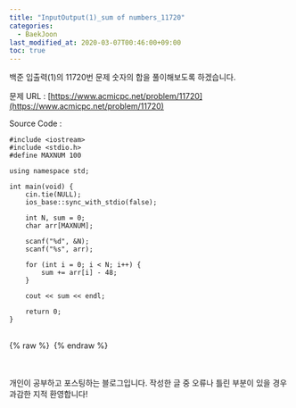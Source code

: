 ```yaml
---
title: "InputOutput(1)_sum of numbers_11720"
categories: 
  - BaekJoon
last_modified_at: 2020-03-07T00:46:00+09:00
toc: true
---
```

백준 입출력(1)의 11720번 문제 숫자의 합을 풀이해보도록 하겠습니다.<br/>

문제 URL : [https://www.acmicpc.net/problem/11720](https://www.acmicpc.net/problem/11720)
<br/>

Source Code : 
~~~
#include <iostream>
#include <stdio.h>
#define MAXNUM 100

using namespace std;

int main(void) {
	cin.tie(NULL);
	ios_base::sync_with_stdio(false);

	int N, sum = 0;
	char arr[MAXNUM];

	scanf("%d", &N);
	scanf("%s", arr);

	for (int i = 0; i < N; i++) {
		sum += arr[i] - 48;
	}

	cout << sum << endl;

	return 0;
}
~~~

<br/>
{% raw %} <img src="https://ohjinjin.github.io/assets/images/20200306baekjoon_inputoutput_1/capture11.JPG" alt=""> {% endraw %}<br/>

<br/><br/>
개인이 공부하고 포스팅하는 블로그입니다. 작성한 글 중 오류나 틀린 부분이 있을 경우 과감한 지적 환영합니다!<br/><br/>